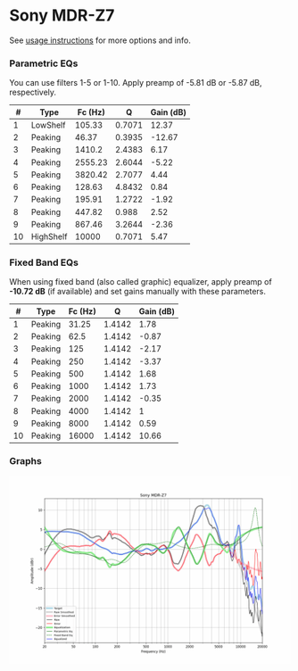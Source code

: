 # Sony MDR-Z7
See [usage instructions](https://github.com/jaakkopasanen/AutoEq#usage) for more options and info.

### Parametric EQs
You can use filters 1-5 or 1-10. Apply preamp of -5.81 dB or -5.87 dB, respectively.

|   # | Type      |   Fc (Hz) |      Q |   Gain (dB) |
|-----|-----------|-----------|--------|-------------|
|   1 | LowShelf  |    105.33 | 0.7071 |       12.37 |
|   2 | Peaking   |     46.37 | 0.3935 |      -12.67 |
|   3 | Peaking   |   1410.2  | 2.4383 |        6.17 |
|   4 | Peaking   |   2555.23 | 2.6044 |       -5.22 |
|   5 | Peaking   |   3820.42 | 2.7077 |        4.44 |
|   6 | Peaking   |    128.63 | 4.8432 |        0.84 |
|   7 | Peaking   |    195.91 | 1.2722 |       -1.92 |
|   8 | Peaking   |    447.82 | 0.988  |        2.52 |
|   9 | Peaking   |    867.46 | 3.2644 |       -2.36 |
|  10 | HighShelf |  10000    | 0.7071 |        5.47 |

### Fixed Band EQs
When using fixed band (also called graphic) equalizer, apply preamp of **-10.72 dB** (if available) and set gains manually with these parameters.

|   # | Type    |   Fc (Hz) |      Q |   Gain (dB) |
|-----|---------|-----------|--------|-------------|
|   1 | Peaking |     31.25 | 1.4142 |        1.78 |
|   2 | Peaking |     62.5  | 1.4142 |       -0.87 |
|   3 | Peaking |    125    | 1.4142 |       -2.17 |
|   4 | Peaking |    250    | 1.4142 |       -3.37 |
|   5 | Peaking |    500    | 1.4142 |        1.68 |
|   6 | Peaking |   1000    | 1.4142 |        1.73 |
|   7 | Peaking |   2000    | 1.4142 |       -0.35 |
|   8 | Peaking |   4000    | 1.4142 |        1    |
|   9 | Peaking |   8000    | 1.4142 |        0.59 |
|  10 | Peaking |  16000    | 1.4142 |       10.66 |

### Graphs
![](./Sony%20MDR-Z7.png)
